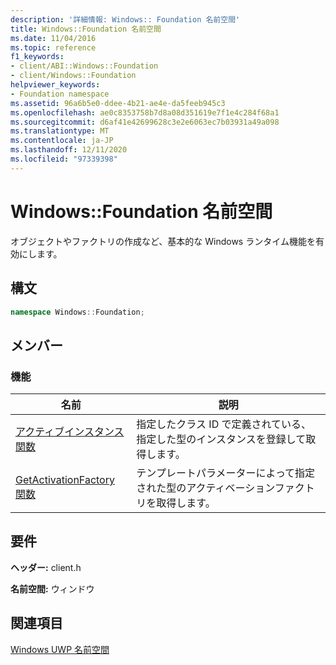 ```yaml
---
description: '詳細情報: Windows:: Foundation 名前空間'
title: Windows::Foundation 名前空間
ms.date: 11/04/2016
ms.topic: reference
f1_keywords:
- client/ABI::Windows::Foundation
- client/Windows::Foundation
helpviewer_keywords:
- Foundation namespace
ms.assetid: 96a6b5e0-ddee-4b21-ae4e-da5feeb945c3
ms.openlocfilehash: ae0c8353758b7d8a08d351619e7f1e4c284f68a1
ms.sourcegitcommit: d6af41e42699628c3e2e6063ec7b03931a49a098
ms.translationtype: MT
ms.contentlocale: ja-JP
ms.lasthandoff: 12/11/2020
ms.locfileid: "97339398"
---
```

# <a name="windowsfoundation-namespace"></a>Windows::Foundation 名前空間

オブジェクトやファクトリの作成など、基本的な Windows ランタイム機能を有効にします。

## <a name="syntax"></a>構文

```cpp
namespace Windows::Foundation;
```

## <a name="members"></a>メンバー

### <a name="functions"></a>機能

|名前|説明|
|----------|-----------------|
|[アクティブインスタンス関数](activateinstance-function.md)|指定したクラス ID で定義されている、指定した型のインスタンスを登録して取得します。|
|[GetActivationFactory 関数](getactivationfactory-function.md)|テンプレートパラメーターによって指定された型のアクティベーションファクトリを取得します。|

## <a name="requirements"></a>要件

**ヘッダー:** client.h

**名前空間:** ウィンドウ

## <a name="see-also"></a>関連項目

[Windows UWP 名前空間](/uwp/api/)

